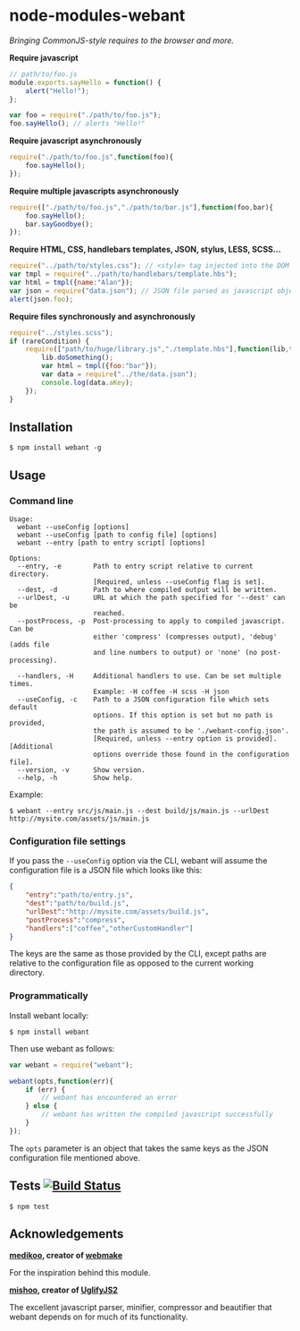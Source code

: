# node-modules-webant

_Bringing CommonJS-style requires to the browser and more._

__Require javascript__

````javascript
// path/to/foo.js
module.exports.sayHello = function() {
    alert("Hello!");
};
````

````javascript
var foo = require("./path/to/foo.js");
foo.sayHello(); // alerts "Hello!"
````

__Require javascript asynchronously__

````javascript
require("./path/to/foo.js",function(foo){
    foo.sayHello();
});
````

__Require multiple javascripts asynchronously__

````javascript
require(["./path/to/foo.js","./path/to/bar.js"],function(foo,bar){
    foo.sayHello();
    bar.sayGoodbye();
});
````

__Require HTML, CSS, handlebars templates, JSON, stylus, LESS, SCSS...__

````javascript
require("../path/to/styles.css"); // <style> tag injected into the DOM
var tmpl = require("../path/to/handlebars/template.hbs");
var html = tmpl({name:"Alan"});
var json = require("data.json"); // JSON file parsed as javascript object 
alert(json.foo);
````

__Require files synchronously and asynchronously__

````javascript
require("../styles.scss");
if (rareCondition) {
    require(["path/to/huge/library.js","./template.hbs"],function(lib,tmpl){
        lib.doSomething();
        var html = tmpl({foo:"bar"});
        var data = require("../the/data.json");
        console.log(data.aKey);
    });
}
````

## Installation

    $ npm install webant -g

## Usage

### Command line

```
Usage:
  webant --useConfig [options]
  webant --useConfig [path to config file] [options]
  webant --entry [path to entry script] [options]

Options:
  --entry, -e        Path to entry script relative to current directory.
                     [Required, unless --useConfig flag is set].
  --dest, -d         Path to where compiled output will be written.
  --urlDest, -u      URL at which the path specified for '--dest' can be
                     reached.
  --postProcess, -p  Post-processing to apply to compiled javascript. Can be
                     either 'compress' (compresses output), 'debug' (adds file
                     and line numbers to output) or 'none' (no post-processing).

  --handlers, -H     Additional handlers to use. Can be set multiple times.
                     Example: -H coffee -H scss -H json
  --useConfig, -c    Path to a JSON configuration file which sets default
                     options. If this option is set but no path is provided,
                     the path is assumed to be './webant-config.json'.
                     [Required, unless --entry option is provided]. [Additional
                     options override those found in the configuration file].
  --version, -v      Show version.
  --help, -h         Show help.
```

Example:

    $ webant --entry src/js/main.js --dest build/js/main.js --urlDest http://mysite.com/assets/js/main.js
    
### Configuration file settings

If you pass the `--useConfig` option via the CLI, webant will assume the configuration file is a JSON file which looks like this:

```json
{
    "entry":"path/to/entry.js",
    "dest":"path/to/build.js",
    "urlDest":"http://mysite.com/assets/build.js",
    "postProcess":"compress",
    "handlers":["coffee","otherCustomHandler"]
}
```

The keys are the same as those provided by the CLI, except paths are relative to the configuration file as opposed to the current working directory.

### Programmatically

Install webant locally:

    $ npm install webant

Then use webant as follows:

````javascript
var webant = require("webant");

webant(opts,function(err){
    if (err) {
        // webant has encountered an error
    } else {
        // webant has written the compiled javascript successfully
    }
});
````

The `opts` parameter is an object that takes the same keys as the JSON configuration file mentioned above.

## Tests [![Build Status](https://travis-ci.org/theakman2/node-modules-webant.png?branch=master)](https://travis-ci.org/theakman2/node-modules-webant)

    $ npm test

## Acknowledgements

__[medikoo](https://github.com/medikoo), creator of [webmake](https://github.com/medikoo/modules-webmake)__

For the inspiration behind this module.

__[mishoo](https://github.com/mishoo), creator of [UglifyJS2](https://github.com/mishoo/UglifyJS2)__

The excellent javascript parser, minifier, compressor and beautifier that webant depends on for much of its functionality.
